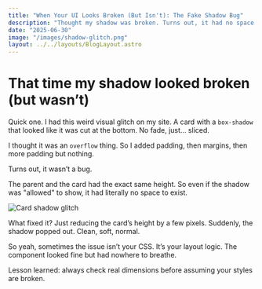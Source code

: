 ```yaml
---
title: "When Your UI Looks Broken (But Isn't): The Fake Shadow Bug"
description: "Thought my shadow was broken. Turns out, it had no space to show up. Here's the quick fix that saved me hours."
date: "2025-06-30"
image: "/images/shadow-glitch.png"
layout: ../../layouts/BlogLayout.astro
---
```


<h1 class="text-3xl font-bold mb-6">That time my shadow looked broken (but wasn’t)</h1>

<p>Quick one. I had this weird visual glitch on my site. A card with a <code>box-shadow</code> that looked like it was cut at the bottom. No fade, just... sliced.</p>

<p>I thought it was an <code>overflow</code> thing. So I added padding, then margins, then more padding but nothing.</p>

<p>Turns out, it wasn’t a bug.</p>

<p>The parent and the card had the exact same height. So even if the shadow was "allowed" to show, it had literally no space to exist.</p>

![Card shadow glitch](/images/shadow-glitch.png)

<p>What fixed it? Just reducing the card’s height by a few pixels. Suddenly, the shadow popped out. Clean, soft, normal.</p>

<p>So yeah, sometimes the issue isn’t your CSS. It’s your layout logic. The component looked fine but had nowhere to breathe.</p>

<p>Lesson learned: always check real dimensions before assuming your styles are broken.</p>
